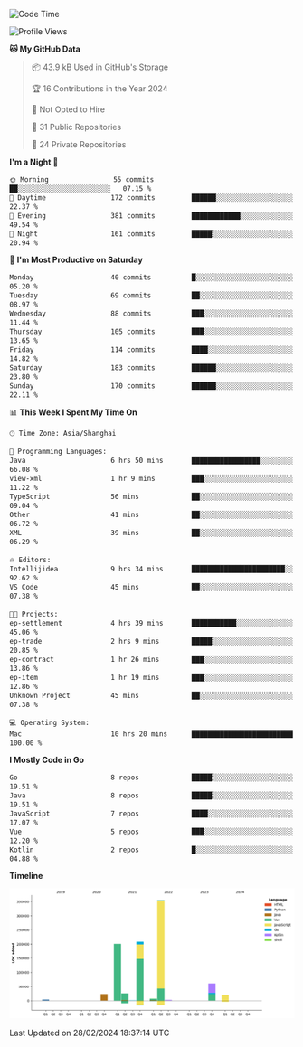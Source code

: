 <!--START_SECTION:waka-->
![Code Time](http://img.shields.io/badge/Code%20Time-2%2C284%20hrs%2043%20mins-blue)

![Profile Views](http://img.shields.io/badge/Profile%20Views-0-blue)

**🐱 My GitHub Data** 

> 📦 43.9 kB Used in GitHub's Storage 
 > 
> 🏆 16 Contributions in the Year 2024
 > 
> 🚫 Not Opted to Hire
 > 
> 📜 31 Public Repositories 
 > 
> 🔑 24 Private Repositories 
 > 
**I'm a Night 🦉** 

```text
🌞 Morning                55 commits          ██░░░░░░░░░░░░░░░░░░░░░░░   07.15 % 
🌆 Daytime                172 commits         ██████░░░░░░░░░░░░░░░░░░░   22.37 % 
🌃 Evening                381 commits         ████████████░░░░░░░░░░░░░   49.54 % 
🌙 Night                  161 commits         █████░░░░░░░░░░░░░░░░░░░░   20.94 % 
```
📅 **I'm Most Productive on Saturday** 

```text
Monday                   40 commits          █░░░░░░░░░░░░░░░░░░░░░░░░   05.20 % 
Tuesday                  69 commits          ██░░░░░░░░░░░░░░░░░░░░░░░   08.97 % 
Wednesday                88 commits          ███░░░░░░░░░░░░░░░░░░░░░░   11.44 % 
Thursday                 105 commits         ███░░░░░░░░░░░░░░░░░░░░░░   13.65 % 
Friday                   114 commits         ████░░░░░░░░░░░░░░░░░░░░░   14.82 % 
Saturday                 183 commits         ██████░░░░░░░░░░░░░░░░░░░   23.80 % 
Sunday                   170 commits         ██████░░░░░░░░░░░░░░░░░░░   22.11 % 
```


📊 **This Week I Spent My Time On** 

```text
🕑︎ Time Zone: Asia/Shanghai

💬 Programming Languages: 
Java                     6 hrs 50 mins       █████████████████░░░░░░░░   66.08 % 
view-xml                 1 hr 9 mins         ███░░░░░░░░░░░░░░░░░░░░░░   11.22 % 
TypeScript               56 mins             ██░░░░░░░░░░░░░░░░░░░░░░░   09.04 % 
Other                    41 mins             ██░░░░░░░░░░░░░░░░░░░░░░░   06.72 % 
XML                      39 mins             ██░░░░░░░░░░░░░░░░░░░░░░░   06.29 % 

🔥 Editors: 
Intellijidea             9 hrs 34 mins       ███████████████████████░░   92.62 % 
VS Code                  45 mins             ██░░░░░░░░░░░░░░░░░░░░░░░   07.38 % 

🐱‍💻 Projects: 
ep-settlement            4 hrs 39 mins       ███████████░░░░░░░░░░░░░░   45.06 % 
ep-trade                 2 hrs 9 mins        █████░░░░░░░░░░░░░░░░░░░░   20.85 % 
ep-contract              1 hr 26 mins        ███░░░░░░░░░░░░░░░░░░░░░░   13.86 % 
ep-item                  1 hr 19 mins        ███░░░░░░░░░░░░░░░░░░░░░░   12.86 % 
Unknown Project          45 mins             ██░░░░░░░░░░░░░░░░░░░░░░░   07.38 % 

💻 Operating System: 
Mac                      10 hrs 20 mins      █████████████████████████   100.00 % 
```

**I Mostly Code in Go** 

```text
Go                       8 repos             █████░░░░░░░░░░░░░░░░░░░░   19.51 % 
Java                     8 repos             █████░░░░░░░░░░░░░░░░░░░░   19.51 % 
JavaScript               7 repos             ████░░░░░░░░░░░░░░░░░░░░░   17.07 % 
Vue                      5 repos             ███░░░░░░░░░░░░░░░░░░░░░░   12.20 % 
Kotlin                   2 repos             █░░░░░░░░░░░░░░░░░░░░░░░░   04.88 % 
```



**Timeline**

![Lines of Code chart](https://raw.githubusercontent.com/youtiaoguagua/youtiaoguagua/master/assets/bar_graph.png)


 Last Updated on 28/02/2024 18:37:14 UTC
<!--END_SECTION:waka-->